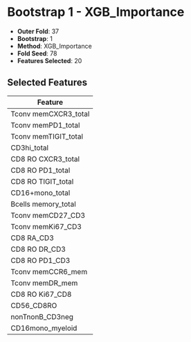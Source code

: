 # Bootstrap 1 - XGB_Importance

- **Outer Fold**: 37
- **Bootstrap**: 1
- **Method**: XGB_Importance
- **Fold Seed**: 78
- **Features Selected**: 20

## Selected Features

| Feature |
|---------|
| Tconv memCXCR3_total |
| Tconv memPD1_total |
| Tconv memTIGIT_total |
| CD3hi_total |
| CD8 RO CXCR3_total |
| CD8 RO PD1_total |
| CD8 RO TIGIT_total |
| CD16+mono_total |
| Bcells memory_total |
| Tconv memCD27_CD3 |
| Tconv memKi67_CD3 |
| CD8 RA_CD3 |
| CD8 RO DR_CD3 |
| CD8 RO PD1_CD3 |
| Tconv memCCR6_mem |
| Tconv memDR_mem |
| CD8 RO Ki67_CD8 |
| CD56_CD8RO |
| nonTnonB_CD3neg |
| CD16mono_myeloid |
